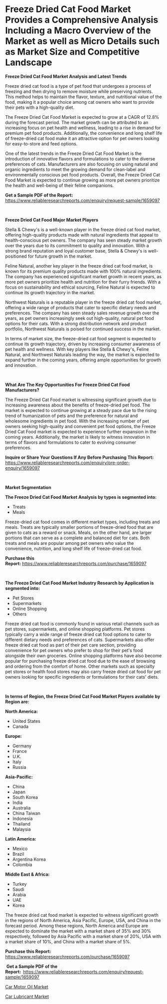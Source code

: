 <p><h1>Freeze Dried Cat Food Market Provides a Comprehensive Analysis Including a Macro Overview of the Market as well as Micro Details such as Market Size and Competitive Landscape</h1></p><p><strong>Freeze Dried Cat Food Market Analysis and Latest Trends</strong></p>
<p><p>Freeze dried cat food is a type of pet food that undergoes a process of freezing and then drying to remove moisture while preserving nutrients. This method helps to maintain the flavor, texture, and nutritional value of the food, making it a popular choice among cat owners who want to provide their pets with a high-quality diet.</p><p>The Freeze Dried Cat Food Market is expected to grow at a CAGR of 12.8% during the forecast period. The market growth can be attributed to an increasing focus on pet health and wellness, leading to a rise in demand for premium pet food products. Additionally, the convenience and long shelf life of freeze-dried cat food make it an attractive option for pet owners looking for easy-to-store and feed options.</p><p>One of the latest trends in the Freeze Dried Cat Food Market is the introduction of innovative flavors and formulations to cater to the diverse preferences of cats. Manufacturers are also focusing on using natural and organic ingredients to meet the growing demand for clean-label and environmentally conscious pet food products. Overall, the Freeze Dried Cat Food Market is expected to continue growing as more pet owners prioritize the health and well-being of their feline companions.</p></p>
<p><strong>Get a Sample PDF of the Report:&nbsp;</strong> <a href="https://www.reliableresearchreports.com/enquiry/request-sample/1659097">https://www.reliableresearchreports.com/enquiry/request-sample/1659097</a></p>
<p>&nbsp;</p>
<p><strong>Freeze Dried Cat Food Major Market Players</strong></p>
<p><p>Stella & Chewy's is a well-known player in the freeze dried cat food market, offering high-quality products made with natural ingredients that appeal to health-conscious pet owners. The company has seen steady market growth over the years due to its commitment to quality and innovation. With a strong brand reputation and loyal customer base, Stella & Chewy's is well-positioned for future growth in the market.</p><p>Feline Natural, another key player in the freeze dried cat food market, is known for its premium quality products made with 100% natural ingredients. The company has experienced significant market growth in recent years, as more pet owners prioritize health and nutrition for their furry friends. With a focus on sustainability and ethical sourcing, Feline Natural is expected to continue its growth trajectory in the market.</p><p>Northwest Naturals is a reputable player in the freeze dried cat food market, offering a wide range of products that cater to specific dietary needs and preferences. The company has seen steady sales revenue growth over the years, as pet owners increasingly seek out high-quality, natural pet food options for their cats. With a strong distribution network and product portfolio, Northwest Naturals is poised for continued success in the market.</p><p>In terms of market size, the freeze-dried cat food segment is expected to continue its growth trajectory, driven by increasing consumer awareness of pet health and wellness. With key players like Stella & Chewy's, Feline Natural, and Northwest Naturals leading the way, the market is expected to expand further in the coming years, offering ample opportunities for growth and innovation.</p></p>
<p>&nbsp;</p>
<p><strong>What Are The Key Opportunities For Freeze Dried Cat Food Manufacturers?</strong></p>
<p><p>The Freeze Dried Cat Food market is witnessing significant growth due to increasing awareness about the benefits of freeze-dried pet food. The market is expected to continue growing at a steady pace due to the rising trend of humanization of pets and the preference for natural and wholesome ingredients in pet food. With the increasing number of pet owners seeking high-quality and convenient pet food options, the Freeze Dried Cat Food market is expected to experience further expansion in the coming years. Additionally, the market is likely to witness innovation in terms of flavors and formulations to cater to evolving consumer preferences.</p></p>
<p><strong>Inquire or Share Your Questions If Any Before Purchasing This Report:</strong> <a href="https://www.reliableresearchreports.com/enquiry/pre-order-enquiry/1659097">https://www.reliableresearchreports.com/enquiry/pre-order-enquiry/1659097</a></p>
<p>&nbsp;</p>
<p><strong>Market Segmentation</strong></p>
<p><strong>The Freeze Dried Cat Food Market Analysis by types is segmented into:</strong></p>
<p><ul><li>Treats</li><li>Meals</li></ul></p>
<p><p>Freeze-dried cat food comes in different market types, including treats and meals. Treats are typically smaller portions of freeze-dried food that are given to cats as a reward or snack. Meals, on the other hand, are larger portions that can serve as a complete and balanced diet for cats. Both treats and meals are popular among pet owners who value the convenience, nutrition, and long shelf life of freeze-dried cat food.</p></p>
<p><strong>Purchase this Report:&nbsp;</strong><a href="https://www.reliableresearchreports.com/purchase/1659097">https://www.reliableresearchreports.com/purchase/1659097</a></p>
<p>&nbsp;</p>
<p><strong>The Freeze Dried Cat Food Market Industry Research by Application is segmented into:</strong></p>
<p><ul><li>Pet Stores</li><li>Supermarkets</li><li>Online Shopping</li><li>Others</li></ul></p>
<p><p>Freeze dried cat food is commonly found in various retail channels such as pet stores, supermarkets, and online shopping platforms. Pet stores typically carry a wide range of freeze dried cat food options to cater to different dietary needs and preferences of cats. Supermarkets also offer freeze dried cat food as part of their pet care section, providing convenience for pet owners who prefer to shop for their pet's food alongside their own groceries. Online shopping platforms have also become popular for purchasing freeze dried cat food due to the ease of browsing and ordering from the comfort of home. Other markets such as specialty pet stores or health food stores may also carry freeze dried cat food for pet owners looking for specific ingredients or formulations for their cats' diets.</p></p>
<p>&nbsp;</p>
<p><strong>In terms of Region, the Freeze Dried Cat Food Market Players available by Region are:</strong></p>
<p>
    <p> <strong> North America: </strong>
        <ul>
            <li>United States</li>
            <li>Canada</li>
        </ul>
        </p> 
    <p> <strong> Europe: </strong>
        <ul>
            <li>Germany</li>
            <li>France</li>
            <li>U.K.</li>
            <li>Italy</li>
            <li>Russia</li>
        </ul>
        </p> 
    <p> <strong> Asia-Pacific: </strong>
        <ul>
            <li>China</li>
            <li>Japan</li>
            <li>South Korea</li>
            <li>India</li>
            <li>Australia</li>
            <li>China Taiwan</li>
            <li>Indonesia</li>
            <li>Thailand</li>
            <li>Malaysia</li>
        </ul>
        </p> 
    <p> <strong> Latin America: </strong>
        <ul>
            <li>Mexico</li>
            <li>Brazil</li>
            <li>Argentina Korea</li>
            <li>Colombia</li>
        </ul>
        </p> 
    <p> <strong> Middle East & Africa: </strong>
        <ul>
            <li>Turkey</li>
            <li>Saudi</li>
            <li>Arabia</li>
            <li>UAE</li>
            <li>Korea</li>
        </ul>
    </p>
    </p>
<p><p>The freeze dried cat food market is expected to witness significant growth in the regions of North America, Asia Pacific, Europe, USA, and China in the forecast period. Among these regions, North America and Europe are expected to dominate the market with a market share of 35% and 30% respectively, followed by Asia Pacific with a market share of 20%, USA with a market share of 10%, and China with a market share of 5%.</p></p>
<p><strong>Purchase this Report: </strong><a href="https://www.reliableresearchreports.com/purchase/1659097">https://www.reliableresearchreports.com/purchase/1659097</a></p>
<p>&nbsp;<strong>Get a Sample PDF of the Report:&nbsp;&nbsp;</strong><a href="https://www.reliableresearchreports.com/enquiry/request-sample/1659097">https://www.reliableresearchreports.com/enquiry/request-sample/1659097</a></p>
<p><strong></strong></p>
<p><p><a href="https://pretty-mail-caf.notion.site/Car-Motor-Oil-Market-Size-Evaluating-its-Market-Trends-Growth-and-Projections-2024-2031-d46a9d09e0f64097a2a1e85687b4caf4">Car Motor Oil Market</a></p><p><a href="https://full-wildebeest-80b.notion.site/Car-Lubricant-Market-Size-Growth-Outlook-from-2024-to-2031-projecting-at-Market-s-Trends-Analysis--f2b58940095142fcb275bede208b8ebf">Car Lubricant Market</a></p></p>